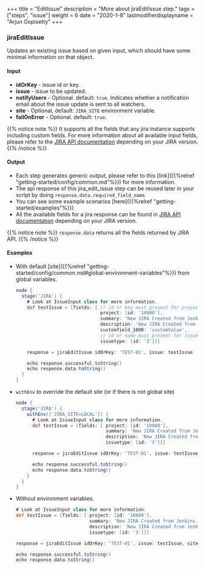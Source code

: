 +++
title = "EditIssue"
description = "More about jiraEditIssue step."
tags = ["steps", "issue"]
weight = 6
date = "2020-1-8"
lastmodifierdisplayname = "Arjun Gopisetty"
+++

### jiraEditIssue

Updates an existing issue based on given input, which should have some minimal information on that object.

#### Input

* **idOrKey** - issue id or key.
* **issue** - issue to be updated.
* **notifyUsers** - Optional. default: `true`. Indicates whether a notification email about the issue update is sent to all watchers. 
* **site** - Optional, default: `JIRA_SITE` environment variable.
* **failOnError** - Optional. default: `true`.

{{% notice note %}}
It supports all the fields that any jira instance supports including custom fields. For more information about all available input fields, please refer to the [JIRA API documentation](https://docs.atlassian.com/jira/REST/) depending on your JIRA version.
{{% /notice %}}

#### Output

* Each step generates generic output, please refer to this [link]({{%relref "getting-started/config/common.md"%}}) for more information.
* The api response of this jira_edit_issue step can be reused later in your script by doing `response.data.required_field_name`.
* You can see some example scenarios [here]({{%relref "getting-started/examples"%}})
* All the available fields for a jira response can be found in [JIRA API documentation](https://docs.atlassian.com/jira/REST/) depending on your JIRA version.

{{% notice note %}}
`response.data` returns all the fields returned by JIRA API.
{{% /notice %}}

#### Examples

* With default [site]({{%relref "getting-started/config/common.md#global-environment-variables"%}}) from global variables.

    ```groovy
    node {
      stage('JIRA') {
        # Look at IssueInput class for more information.
        def testIssue = [fields: [ // id or key must present for project.
                                   project: [id: '10000'],
                                   summary: 'New JIRA Created from Jenkins.',
                                   description: 'New JIRA Created from Jenkins.',
                                   customfield_1000: 'customValue',
                                   // id or name must present for issuetype.
                                   issuetype: [id: '3']]]

        response = jiraEditIssue idOrKey: 'TEST-01', issue: testIssue

        echo response.successful.toString()
        echo response.data.toString()
      }
    }
    ```

* `withEnv` to override the default site (or if there is not global site)

    ```groovy
    node {
      stage('JIRA') {
        withEnv(['JIRA_SITE=LOCAL']) {
          # Look at IssueInput class for more information.
          def testIssue = [fields: [ project: [id: '10000'],
                                     summary: 'New JIRA Created from Jenkins.',
                                     description: 'New JIRA Created from Jenkins.',
                                     issuetype: [id: '3']]]

          response = jiraEditIssue idOrKey: 'TEST-01', issue: testIssue

          echo response.successful.toString()
          echo response.data.toString()
        }
      }
    }
    ```
* Without environment variables.

    ```groovy
    # Look at IssueInput class for more information.
    def testIssue = [fields: [ project: [id: '10000'],
                               summary: 'New JIRA Created from Jenkins.',
                               description: 'New JIRA Created from Jenkins.',
                               issuetype: [id: '3']]]

    response = jiraEditIssue idOrKey: 'TEST-01', issue: testIssue, site: 'LOCAL'

    echo response.successful.toString()
    echo response.data.toString()
    ```
